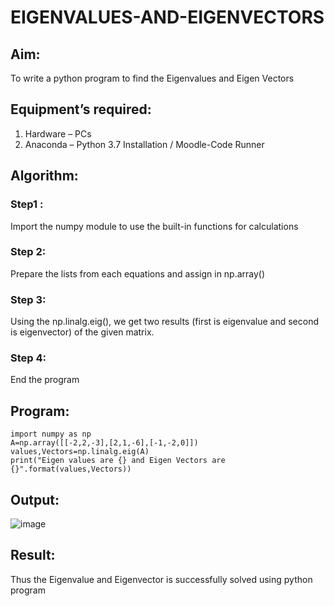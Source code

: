 # EIGENVALUES-AND-EIGENVECTORS
## Aim:
To write a python program to find the Eigenvalues and Eigen Vectors
## Equipment’s required:
1. 	Hardware – PCs
2. 	Anaconda – Python 3.7 Installation / Moodle-Code Runner
## Algorithm:
### Step1 :  
Import the numpy module to use the built-in functions for calculations
### Step 2: 
Prepare the lists from each equations and assign in np.array()
### Step 3: 
Using the np.linalg.eig(),  we get two results (first is eigenvalue and second is eigenvector) of the given matrix.
### Step 4: 
End the program

## Program:
```
import numpy as np
A=np.array([[-2,2,-3],[2,1,-6],[-1,-2,0]])
values,Vectors=np.linalg.eig(A)
print("Eigen values are {} and Eigen Vectors are {}".format(values,Vectors))

```
## Output:

![image](https://user-images.githubusercontent.com/118679883/208973184-7f8fd4e5-dd29-4efe-9e33-5b9ab92b1187.png)

## Result:
Thus the Eigenvalue and Eigenvector is successfully solved using python program
